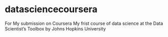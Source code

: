 # datasciencecoursera
For My submission on Coursera
My frist course of data science at the Data Scientist’s Toolbox by Johns Hopkins University
